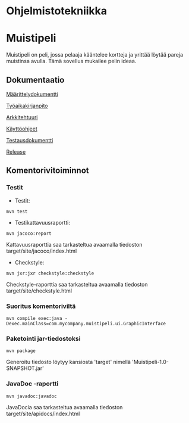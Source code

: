 # Ohjelmistotekniikka

# Muistipeli

Muistipeli on peli, jossa pelaaja kääntelee kortteja ja yrittää löytää pareja muistinsa avulla.
Tämä sovellus mukailee pelin ideaa. 

## Dokumentaatio

[Määrittelydokumentti](https://github.com/ArttuJanhunen/ot-harjoitustyo/blob/master/dokumentaatio/maarittelydokumentti.md)

[Työaikakirjanpito](https://github.com/ArttuJanhunen/ot-harjoitustyo/blob/master/dokumentaatio/tyoaikakirjanpito.md)

[Arkkitehtuuri](https://github.com/ArttuJanhunen/ot-harjoitustyo/blob/master/dokumentaatio/arkkitehtuuri.md)

[Käyttöohjeet](https://github.com/ArttuJanhunen/ot-harjoitustyo/blob/master/dokumentaatio/kayttoohje.md)

[Testausdokumentti](https://github.com/ArttuJanhunen/ot-harjoitustyo/blob/master/dokumentaatio/testausdokumentti.md)

[Release](https://github.com/ArttuJanhunen/ot-harjoitustyo/releases)

## Komentorivitoiminnot

### Testit

* Testit:
```
mvn test
```

* Testikattavuusraportti:
``` 
mvn jacoco:report
```
Kattavuusraporttia saa tarkasteltua avaamalla tiedoston target/site/jacoco/index.html

* Checkstyle:
``` 
mvn jxr:jxr checkstyle:checkstyle 
```
Checkstyle-raporttia saa tarkasteltua avaamalla tiedoston target/site/checkstyle.html

### Suoritus komentoriviltä
```
mvn compile exec:java -Dexec.mainClass=com.mycompany.muistipeli.ui.GraphicInterface
```

### Paketointi jar-tiedostoksi
```
mvn package
```
Generoitu tiedosto löytyy kansiosta 'target' nimellä 'Muistipeli-1.0-SNAPSHOT.jar'

### JavaDoc -raportti
```
mvn javadoc:javadoc
```
JavaDocia saa tarkasteltua avaamalla tiedoston target/site/apidocs/index.html
